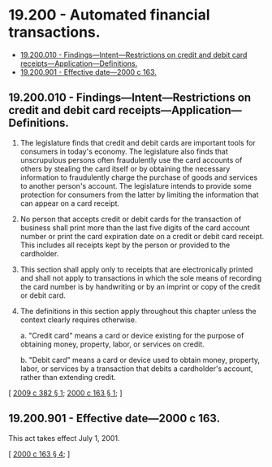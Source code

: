 # 19.200 - Automated financial transactions.
* [19.200.010 - Findings—Intent—Restrictions on credit and debit card receipts—Application—Definitions.](#19200010---findingsintentrestrictions-on-credit-and-debit-card-receiptsapplicationdefinitions)
* [19.200.901 - Effective date—2000 c 163.](#19200901---effective-date2000-c-163)
## 19.200.010 - Findings—Intent—Restrictions on credit and debit card receipts—Application—Definitions.
1. The legislature finds that credit and debit cards are important tools for consumers in today's economy. The legislature also finds that unscrupulous persons often fraudulently use the card accounts of others by stealing the card itself or by obtaining the necessary information to fraudulently charge the purchase of goods and services to another person's account. The legislature intends to provide some protection for consumers from the latter by limiting the information that can appear on a card receipt.

2. No person that accepts credit or debit cards for the transaction of business shall print more than the last five digits of the card account number or print the card expiration date on a credit or debit card receipt. This includes all receipts kept by the person or provided to the cardholder.

3. This section shall apply only to receipts that are electronically printed and shall not apply to transactions in which the sole means of recording the card number is by handwriting or by an imprint or copy of the credit or debit card.

4. The definitions in this section apply throughout this chapter unless the context clearly requires otherwise.

   a. "Credit card" means a card or device existing for the purpose of obtaining money, property, labor, or services on credit.

   b. "Debit card" means a card or device used to obtain money, property, labor, or services by a transaction that debits a cardholder's account, rather than extending credit.

\[ [2009 c 382 § 1](https://lawfilesext.leg.wa.gov/biennium/2009-10/Pdf/Bills/Session%20Laws/House/1127.SL.pdf?cite=2009%20c%20382%20§%201); [2000 c 163 § 1](https://lawfilesext.leg.wa.gov/biennium/1999-00/Pdf/Bills/Session%20Laws/House/2410-S.SL.pdf?cite=2000%20c%20163%20§%201); \]

## 19.200.901 - Effective date—2000 c 163.
This act takes effect July 1, 2001.

\[ [2000 c 163 § 4](https://lawfilesext.leg.wa.gov/biennium/1999-00/Pdf/Bills/Session%20Laws/House/2410-S.SL.pdf?cite=2000%20c%20163%20§%204); \]

